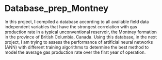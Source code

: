 # Database_prep_Montney
In this project, I compiled a database according to all available field data independent variables that have the strongest correlation with gas production rate in a typical unconventional reservoir, the Montney formation in the province of British Columbia, Canada. Using this database, in the next project, I am trying to assess the performance of artificial neural networks (ANN) with different training algorithms to determine the best method to model the average gas production rate over the first year of operation.
